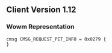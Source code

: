 ## Client Version 1.12

### Wowm Representation
```rust,ignore
cmsg CMSG_REQUEST_PET_INFO = 0x0279 {
}

```
